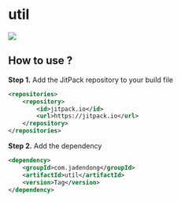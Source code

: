 # util

[![](https://jitpack.io/v/com.jadendong/util.svg)](https://jitpack.io/#com.jadendong/util)

## How to use ?

**Step 1.** Add the JitPack repository to your build file

```xml
<repositories>
    <repository>
        <id>jitpack.io</id>
        <url>https://jitpack.io</url>
    </repository>
</repositories>
```

**Step 2.** Add the dependency

```xml
<dependency>
    <groupId>com.jadendong</groupId>
    <artifactId>util</artifactId>
    <version>Tag</version>
</dependency>
```
